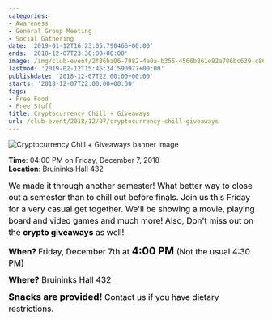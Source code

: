 ```yaml
---
categories:
- Awareness
- General Group Meeting
- Social Gathering
date: '2019-01-12T16:23:05.790466+00:00'
ends: '2018-12-07T23:30:00+00:00'
image: /img/club-event/2f86ba06-7982-4a0a-b355-4566b861e92a706bc639-c861-4dd4-98f0-0c65ac0c4ddd.png
lastmod: '2019-02-12T15:46:24.590977+00:00'
publishdate: '2018-12-07T22:00:00+00:00'
starts: '2018-12-07T22:00:00+00:00'
tags:
- Free Food
- Free Stuff
title: Cryptocurrency Chill + Giveaways
url: /club-event/2018/12/07/cryptocurrency-chill-giveaways
---
```


<img src="/img/club-event/2f86ba06-7982-4a0a-b355-4566b861e92a706bc639-c861-4dd4-98f0-0c65ac0c4ddd.png" alt="Cryptocurrency Chill + Giveaways banner image" /><br>
    <p class="eventInfo">
        <strong>Time</strong>: 04:00 PM on Friday, December  7, 2018<br>
        <strong>Location</strong>: Bruininks Hall 432
    </p>
    <p style="margin: 0px 0px 10px 0px; line-height: 23px;"><span style="color: #000000; font-size: 16px;">We made it through another semester! What better way to close out a&nbsp;semester than to chill out before finals. Join us this Friday for&nbsp;a very casual get together. We'll be showing a movie, playing board and video games and much more! Also, Don't miss out on the <strong>crypto giveaways</strong> as well!&nbsp;</span></p>
<p style="margin: 0px 0px 10px 0px; line-height: 23px;"><span style="color: #000000; font-size: 16px;"><strong>When? </strong>Friday, December 7th at <span style="font-size: 20px;"><strong>4:00 PM&nbsp;</strong></span></span><span style="color: #000000; font-size: 16px;">(Not the usual 4:30 PM)</span></p>
<p style="margin: 0px 0px 10px 0px; line-height: 23px;"><span style="color: #000000; font-size: 16px;"><strong>Where?</strong> Bruininks Hall 432</span></p>
<p style="margin: 0px 0px 10px 0px; line-height: 23px;"><span style="color: #000000; font-size: 16px;"><span style="font-size: 18px;"><strong>Snacks are provided!</strong></span>&nbsp;Contact us if you have dietary restrictions.</span></p>